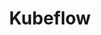 ---
layout: tag-list
type: tag
title: Kubeflow
slug: kubeflow
category: dev
sidebar: true
description: >
   Running Kubeflow on Kubernetes.
---